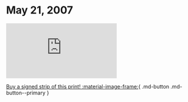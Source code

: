 # May 21, 2007

![](https://www.achewood.com/comic.php?date=05212007)

[Buy a signed strip of this print! :material-image-frame:](https://achewood-holiday-pop-up.myshopify.com/products/strip#05212007){ .md-button .md-button--primary }
